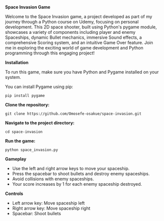 **Space Invasion Game**

Welcome to the Space Invasion game, a project developed as part of my journey through a Python course on Udemy, focusing on personal development. This 2D space shooter, built using Python's pygame module, showcases a variety of components including player and enemy Spaceships, dynamic Bullet mechanics, immersive Sound effects, a comprehensive Scoring system, and an intuitive Game Over feature. Join me in exploring the exciting world of game development and Python programming through this engaging project!

**Installation**

To run this game, make sure you have Python and Pygame installed on your system. 

You can install Pygame using pip:

    pip install pygame

**Clone the repository:**

    git clone https://github.com/Omosefe-osakue/space-invasion.git

**Navigate to the project directory:**

    cd space-invasion

**Run the game:**

    python space_invasion.py


**Gameplay**

  - Use the left and right arrow keys to move your spaceship.
  - Press the spacebar to shoot bullets and destroy enemy spaceships.
  - Avoid collisions with enemy spaceships.
  - Your score increases by 1 for each enemy spaceship destroyed.

**Controls**

  - Left arrow key: Move spaceship left
  - Right arrow key: Move spaceship right
  - Spacebar: Shoot bullets
